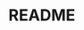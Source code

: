 # README
<!-- [README.md] NO code -->

<!-- 
## ↓ テーブルテンプレート

##テーブル
|Column |Type |Options |
||||

### Association
-->


<!-- 
※例※※
## 〇〇テーブル
|Column   |Type  |Options    |
|---------|------|-----------|
|nickname |string|null: false|
|email    |string|null: false, unique: true|

### Association
- has_many :books
- belongs_to :user
※※※※※
 -->